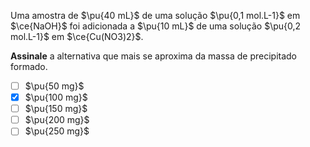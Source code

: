 Uma amostra de $\pu{40 mL}$ de uma solução $\pu{0,1 mol.L-1}$ em $\ce{NaOH}$ foi adicionada a $\pu{10 mL}$ de uma solução $\pu{0,2 mol.L-1}$ em $\ce{Cu(NO3)2}$.

**Assinale** a alternativa que mais se aproxima da massa de precipitado formado.

- [ ] $\pu{50 mg}$
- [x] $\pu{100 mg}$
- [ ] $\pu{150 mg}$
- [ ] $\pu{200 mg}$
- [ ] $\pu{250 mg}$